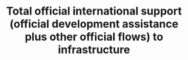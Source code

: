 ---
actual_indicator_available: null
actual_indicator_available_description: null
comments_and_limitations: null
data_non_statistical: true
date_metadata_updated: null
date_of_national_source_publication: null
disaggregation_categories: null
disaggregation_geography: null
goal_meta_link: http://unstats.un.org/sdgs/files/metadata-compilation/Metadata-Goal-9.pdf
graph: null
graph_title: Total official international support (official development assistance
  plus other official flows) to infrastructure
graph_type: null
has_metadata: true
indicator: 9.a.1
indicator_definition: Total net official development assistance (ODA
indicator_name: Total official international support (official development assistance
  plus other official flows) to infrastructure
indicator_sort_order: 09-0a-01
indicator_variable: null
international_and_national_references: null
layout: indicator
method_of_computation: http://www.oecd.org/dac/dac-glossary.htm#ODA) to economic infrastructure
  (purpose code 200
periodicity: null
permalink: /9-a-1/
published: false
rationale_interpretation: http://www.oecd.org/dac/stats/purposecodessectorclassification.htm).
  Data expressed in US dollars at the average annual exchange rate.
reporting_status: notstarted
scheduled_update_by_SDG_team: null
scheduled_update_by_national_source: null
sdg_goal: 9
source_active_1: true
source_agency_staff_email_1: null
source_agency_staff_name_1: null
source_agency_survey_dataset_1: null
source_notes_1: null
source_title_1: null
source_url_1: null
target: Facilitate sustainable and resilient infrastructure development in developing
  countries through enhanced financial, technological and technical support to African
  countries, least developed countries, landlocked developing countries and Small
  Island developing States.
target_id: 9.a
time_period: null
title: Total official international support (official development assistance plus
  other official flows) to infrastructure
un_custodial_agency: OECD
un_designated_tier: '1'
unit_of_measure: null
variable_description: null
variable_notes: null
---